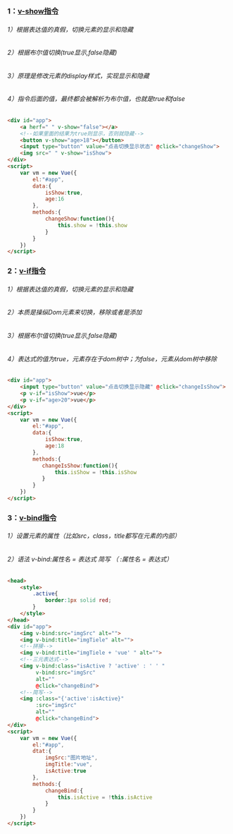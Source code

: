 ### 1：[v-show指令](https://cn.vuejs.org/v2/api/#v-show)

###### 					1）根据表达值的真假，切换元素的显示和隐藏

###### 					2）根据布尔值切换(true显示,false隐藏)

###### 					3）原理是修改元素的display样式，实现显示和隐藏

###### 					4）指令后面的值，最终都会被解析为布尔值，也就是true和false

```html
<div id="app">
    <a herf=" " v-show="false"></a>
    <!--如果里面的结果为true则显示，否则就隐藏-->
    <button v-show="age>18"></button>
    <input type="button" value="点击切换显示状态" @click="changeShow">
    <img src=" " v-show="isShow">
</div>
<script>
	var vm = new Vue({
        el:"#app",
        data:{
            isShow:true,
            age:16
        },
        methods:{
            changeShow:function(){
                this.show = !this.show
            }
        }
    })
</script>
```

### 2：[v-if指令](https://cn.vuejs.org/v2/api/#v-if)

###### 		1）根据表达值的真假，切换元素的显示和隐藏

###### 		2）本质是操纵Dom元素来切换，移除或者是添加

###### 		3）根据布尔值切换(true显示,false隐藏)

###### 		4）表达式的值为true，元素存在于dom树中；为false，元素从dom树中移除

```html
<div id="app">
    <input type="button" value="点击切换显示隐藏" @click="changeIsShow"> 
    <p v-if="isShow">vue</p>
   	<p v-if="age>20">vue</p>
</div>
<script>
	var vm = new Vue({
        el:"#app",
        data:{
            isShow:true,
            age:18
        },
        methods:{
           changeIsShow:function(){
               this.isShow = !this.isShow
           } 
        }
    })
</script>
```

### 3：[v-bind指令](https://cn.vuejs.org/v2/api/#v-bind)

###### 				1）设置元素的属性（比如src，class，title都写在元素的内部）

###### 				2）语法 v-bind:属性名 = 表达式   简写 （ :属性名 = 表达式）

```html
<head>
    <style>
        .active{
            border:1px solid red;
        }
    </style>
</head>
<div id="app">
    <img v-bind:src="imgSrc" alt="">
    <img v-bind:title="imgTiele" alt="">
    <!--拼接-->
    <img v-bind:title="imgTiele + 'vue' " alt="">
    <!--三元表达式-->
    <img v-bind:class="isActive ? 'active' : ' ' " 
         v-bind:src="imgSrc"
         alt=""  
         @click="changeBind">
    <!--简写-->
    <img :class="{'active':isActive}"
         :src="imgSrc"
         alt="" 
         @click="changeBind">
</div>
<script>
	var vm = new Vue({
        el:"#app",
        dtat:{
            imgSrc:"图片地址",
            imgTitle:"vue",
            isActive:true
        },
        methods:{
            changeBind:{
                this.isActive = !this.isActive
            }
        }
    })
</script>
```

